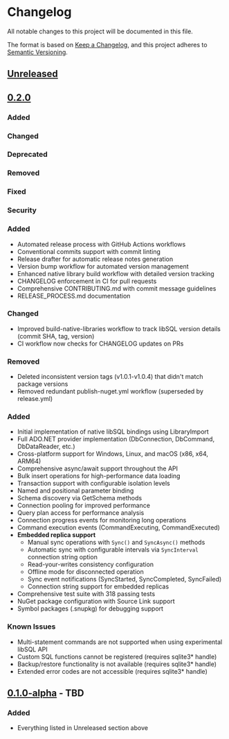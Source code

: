 # Changelog

All notable changes to this project will be documented in this file.

The format is based on [Keep a Changelog](https://keepachangelog.com/en/1.1.0/),
and this project adheres to [Semantic Versioning](https://semver.org/spec/v2.0.0.html).

## [Unreleased]

## [0.2.0]

### Added

### Changed

### Deprecated

### Removed

### Fixed

### Security


### Added
- Automated release process with GitHub Actions workflows
- Conventional commits support with commit linting
- Release drafter for automatic release notes generation
- Version bump workflow for automated version management
- Enhanced native library build workflow with detailed version tracking
- CHANGELOG enforcement in CI for pull requests
- Comprehensive CONTRIBUTING.md with commit message guidelines
- RELEASE_PROCESS.md documentation

### Changed
- Improved build-native-libraries workflow to track libSQL version details (commit SHA, tag, version)
- CI workflow now checks for CHANGELOG updates on PRs

### Removed
- Deleted inconsistent version tags (v1.0.1-v1.0.4) that didn't match package versions
- Removed redundant publish-nuget.yml workflow (superseded by release.yml)

### Added
- Initial implementation of native libSQL bindings using LibraryImport
- Full ADO.NET provider implementation (DbConnection, DbCommand, DbDataReader, etc.)
- Cross-platform support for Windows, Linux, and macOS (x86, x64, ARM64)
- Comprehensive async/await support throughout the API
- Bulk insert operations for high-performance data loading
- Transaction support with configurable isolation levels
- Named and positional parameter binding
- Schema discovery via GetSchema methods
- Connection pooling for improved performance
- Query plan access for performance analysis
- Connection progress events for monitoring long operations
- Command execution events (CommandExecuting, CommandExecuted)
- **Embedded replica support**
  - Manual sync operations with `Sync()` and `SyncAsync()` methods
  - Automatic sync with configurable intervals via `SyncInterval` connection string option
  - Read-your-writes consistency configuration
  - Offline mode for disconnected operation
  - Sync event notifications (SyncStarted, SyncCompleted, SyncFailed)
  - Connection string support for embedded replicas
- Comprehensive test suite with 318 passing tests
- NuGet package configuration with Source Link support
- Symbol packages (.snupkg) for debugging support

### Known Issues
- Multi-statement commands are not supported when using experimental libSQL API
- Custom SQL functions cannot be registered (requires sqlite3* handle)
- Backup/restore functionality is not available (requires sqlite3* handle)
- Extended error codes are not accessible (requires sqlite3* handle)

## [0.1.0-alpha] - TBD

### Added
- Everything listed in Unreleased section above

[Unreleased]: https://github.com/nelknet/Nelknet.LibSQL/compare/v0.2.0...HEAD
[0.2.0]: https://github.com/nelknet/Nelknet.LibSQL/compare/v0.1.0-alpha...v0.2.0
[0.1.0-alpha]: https://github.com/yourusername/Nelknet.LibSQL/releases/tag/v0.1.0-alpha
